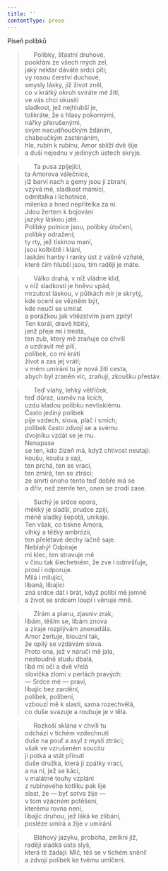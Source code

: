 ```yaml
---
title: ''
contentType: prose
---
```


Píseň polibků

>      Polibky, šťastní druhové,  
> pookřáni ze všech mých zel,  
> jaký nektar dáváte srdci píti;  
> vy rosou čerství duchové,  
> smysly lásky, jíž život zněl,  
> co v krátký okruh svíráte mé žití;  
> ve vás chci okusiti  
> sladkost, jež nejhlubší je,  
> tolikráte, že s hlasy pokornými,  
> nářky přerušenými,  
> svým necudňoučkým ždáním,  
> chaboučkým zasténáním,  
> hle, rubín k rubínu, Amor sblíží dvě šíje  
> a duši nejednu v jediných ústech skryje.

>      Ta pusa zpíjející,  
> ta Amorova válečnice,  
> jíž barví nach a gemy jsou jí zbraní,  
> vzývá mě, sladkost mámící,  
> odmítalka i lichotnice,  
> milenka a hned nepřítelka za ní.  
> Jdou žertem k bojování  
> jazyky láskou jaté.  
> Polibky polnice jsou, polibky útočení,  
> polibky odražení;  
> ty rty, jež tisknou maní,  
> jsou kolbiště i klání,  
> laskání hanby i ranky úst z vášně vzňaté,  
> které čím hlubší jsou, tím raději je máte.

>      Válko drahá, v níž vládne klid,  
> v níž sladkostí je hněvu vpád,  
> mrzutost láskou, v půtkách mír je skrytý,  
> kde ocení se vězněm být,  
> kde neučí se umírat  
> a porážkou jak vítězstvím jsem zpitý!  
> Ten korál, dravě hbitý,  
> jenž přeje mi i trestá,  
> ten zub, který mě zraňuje co chvíli  
> a uzdravit mě pílí,  
> polibek, co mi krátí  
> život a zas jej vrátí;  
> v mém umírání tu je nová žití cesta,  
> abych byl zraněn víc, zraňuji, zkoušku přestáv.

>      Teď vlahý, lehký větříček,  
> teď důraz, úsměv na lících,  
> uzdu kladou polibku nevtisklému.  
> Často jediný polibek  
> pije vzdech, slova, pláč i smích;  
> polibek často zdvojí se a svému  
> dvojníku vzdát se je mu.  
> Nenapase  
> se ten, kdo žízeň má, když chtivost neutají:  
> koušu, koušu a saji,  
> ten prchá, ten se vrací,  
> ten zmírá, ten se ztrácí;  
> ze smrti onoho tento teď dobře má se  
> a dřív, než zemře ten, onen se zrodí zase.

>      Suchý je srdce opora,  
> měkký je sladší, prudce zpíjí,  
> méně sladký šepotá, unikaje.  
> Ten však, co tiskne Amora,  
> vlhký a těžký ambrózií,  
> ten přelétavé dechy lačně saje.  
> Neblahý! Odpíraje  
> mi klec, ten stravuje mě  
> v činu tak šlechetném, že zve i odmršťuje,  
> prosí i odporuje.  
> Milá i milující,  
> líbaná, líbající  
> zná srdce dát i brát, když políbí mě jemně  
> a život se srdcem loupí i věnuje mně.

>      Zírám a planu, zjasniv zrak,  
> líbám, těším se, líbám znova  
> a zíraje rozplývám znenadála.  
> Amor žertuje, blouzní tak,  
> že opilý se vzdávám slova.  
> Proto ona, jež v náruči mě jala,  
> nestoudně studu dbalá,  
> líbá mi oči a dvě vřelá  
> slovíčka zlomí v perlách pravých:  
> — Srdce mé — praví,  
> líbajíc bez zardění,  
> polibek, políbení,  
> vzbouzí mě k slasti, sama rozechvělá,  
> co duše svazuje a roubuje je v těla.

>      Rozkoší sklána v chvíli tu  
> odchází v tichém vzdechnutí  
> duše na pouť a asyl z mysli ztrácí;  
> však ve vzrušeném soucitu  
> ji potká a stát přinutí  
> duše družka, která ji zpátky vrací,  
> a na ni, jež se kácí,  
> v malátné touhy vzplání  
> z rubínového kotlíku pak lije  
> slast, že — byť sotva žije —  
> v tom vzácném potěšení,  
> kterému rovna není,  
> líbajíc druhou, jež láká ke zlíbání,  
> posléze umírá a žije v umírání.

>      Bláhový jazyku, proboha, zmlkni již,  
> raději sladká ústa slyš,  
> která tě žádají: Mlč, těš se v tichém snění!  
> a zdvojí polibek ke tvému umlčení.
